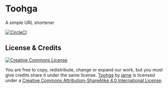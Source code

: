 # Toohga
A simple URL shortener

[![CircleCI](https://circleci.com/gh/jarne/Toohga.svg?style=svg)](https://circleci.com/gh/jarne/Toohga)

## License & Credits
[![Creative Commons License](https://i.creativecommons.org/l/by-sa/4.0/88x31.png)](http://creativecommons.org/licenses/by-sa/4.0/)

You are free to copy, redistribute, change or expand our work, but you must give credits share it under the same license.
[Toohga](https://github.com/jarne/Toohga) by [jarne](https://github.com/jarne) is licensed under a [Creative Commons Attribution-ShareAlike 4.0 International License](http://creativecommons.org/licenses/by-sa/4.0/).

